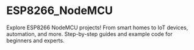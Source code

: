 # ESP8266_NodeMCU
Explore ESP8266 NodeMCU projects! From smart homes to IoT devices, automation, and more. Step-by-step guides and example code for beginners and experts.
